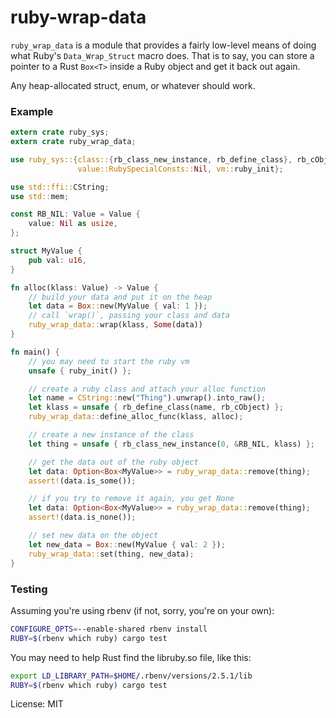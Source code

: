 # ruby-wrap-data

`ruby_wrap_data` is a module that provides a fairly low-level means of doing
what Ruby's `Data_Wrap_Struct` macro does. That is to say, you can store a
pointer to a Rust `Box<T>` inside a Ruby object and get it back out again.

Any heap-allocated struct, enum, or whatever should work.

### Example

```rust
extern crate ruby_sys;
extern crate ruby_wrap_data;

use ruby_sys::{class::{rb_class_new_instance, rb_define_class}, rb_cObject, types::Value,
               value::RubySpecialConsts::Nil, vm::ruby_init};

use std::ffi::CString;
use std::mem;

const RB_NIL: Value = Value {
    value: Nil as usize,
};

struct MyValue {
    pub val: u16,
}

fn alloc(klass: Value) -> Value {
    // build your data and put it on the heap
    let data = Box::new(MyValue { val: 1 });
    // call `wrap()`, passing your class and data
    ruby_wrap_data::wrap(klass, Some(data))
}

fn main() {
    // you may need to start the ruby vm
    unsafe { ruby_init() };

    // create a ruby class and attach your alloc function
    let name = CString::new("Thing").unwrap().into_raw();
    let klass = unsafe { rb_define_class(name, rb_cObject) };
    ruby_wrap_data::define_alloc_func(klass, alloc);

    // create a new instance of the class
    let thing = unsafe { rb_class_new_instance(0, &RB_NIL, klass) };

    // get the data out of the ruby object
    let data: Option<Box<MyValue>> = ruby_wrap_data::remove(thing);
    assert!(data.is_some());

    // if you try to remove it again, you get None
    let data: Option<Box<MyValue>> = ruby_wrap_data::remove(thing);
    assert!(data.is_none());

    // set new data on the object
    let new_data = Box::new(MyValue { val: 2 });
    ruby_wrap_data::set(thing, new_data);
}
```

### Testing

Assuming you're using rbenv (if not, sorry, you're on your own):

```bash
CONFIGURE_OPTS=--enable-shared rbenv install
RUBY=$(rbenv which ruby) cargo test
```

You may need to help Rust find the libruby.so file, like this:

```bash
export LD_LIBRARY_PATH=$HOME/.rbenv/versions/2.5.1/lib
RUBY=$(rbenv which ruby) cargo test
```

License: MIT
